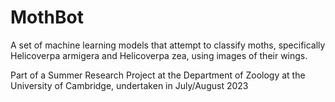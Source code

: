 # MothBot

A set of machine learning models that attempt to classify moths, specifically Helicoverpa armigera and Helicoverpa zea, using images of their wings.

Part of a Summer Research Project at the Department of Zoology at the University of Cambridge, undertaken in July/August 2023
